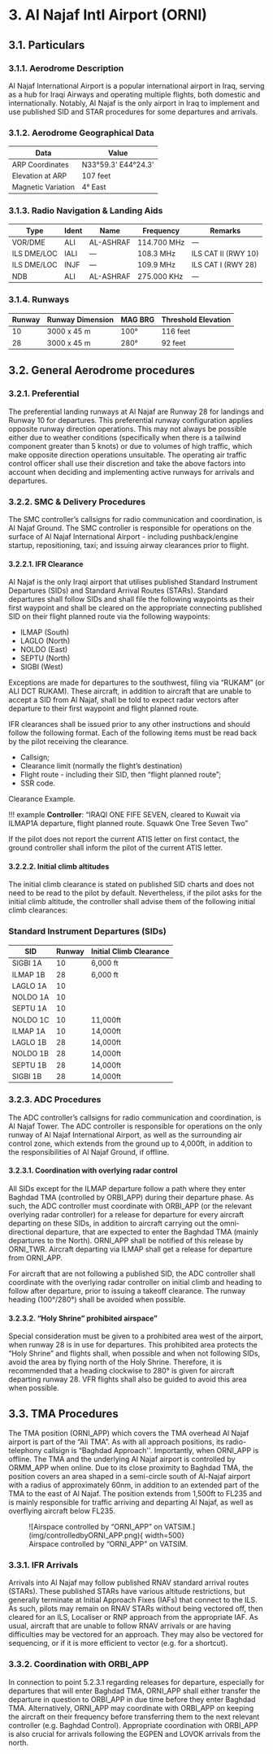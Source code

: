 # 3. Al Najaf Intl Airport (ORNI)
## 3.1. Particulars

### 3.1.1. Aerodrome Description
Al Najaf International Airport is a popular international airport in Iraq, serving as a hub for Iraqi Airways and operating multiple flights, both domestic and internationally. Notably, Al Najaf is the only airport in Iraq to implement and use published SID and STAR procedures for some departures and arrivals.

### 3.1.2. Aerodrome Geographical Data

| **Data**              | **Value**             |
|-----------------------|------------------------|
| ARP Coordinates       | N33°59.3' E44°24.3'    |
| Elevation at ARP      | 107 feet               |
| Magnetic Variation    | 4° East                |

### 3.1.3. Radio Navigation & Landing Aids

| **Type**     | **Ident** | **Name**     | **Frequency** | **Remarks**     |
|--------------|-----------|--------------|---------------|-----------------|
| VOR/DME      | ALI       | AL-ASHRAF    | 114.700 MHz   | —               |
| ILS DME/LOC  | IALI      | —            | 108.3 MHz     | ILS CAT II (RWY 10) |
| ILS DME/LOC  | INJF      | —            | 109.9 MHz     | ILS CAT I (RWY 28) |
| NDB          | ALI       | AL-ASHRAF    | 275.000 KHz   | —               |


### 3.1.4. Runways

| **Runway** | **Runway Dimension** | **MAG BRG**   | **Threshold Elevation** |
|------------|----------------------|---------------|--------------------------|
| 10         | 3000 x 45 m          | 100°          | 116 feet                |
| 28         | 3000 x 45 m          | 280°          | 92 feet                 |


## 3.2. General Aerodrome procedures

### 3.2.1. Preferential
The preferential landing runways at Al Najaf are Runway 28 for landings and Runway 10 for departures. This preferential runway configuration applies opposite runway direction operations. This may not always be possible either due to weather conditions (specifically when there is a tailwind component greater than 5 knots) or due to volumes of high traffic, which make opposite direction operations unsuitable. The operating air traffic control officer shall use their discretion and take the above factors into account when deciding and implementing active runways for arrivals and departures.

### 3.2.2. SMC & Delivery Procedures
The SMC controller’s callsigns for radio communication and coordination, is Al Najaf Ground. The SMC controller is responsible for operations on the surface of Al Najaf International Airport - including pushback/engine startup, repositioning, taxi; and issuing airway clearances prior to flight.

#### 3.2.2.1. IFR Clearance
Al Najaf is the only Iraqi airport that utilises published Standard Instrument Departures (SIDs) and Standard Arrival Routes (STARs). Standard departures shall follow SIDs and shall file the following waypoints as their first waypoint and shall be cleared on the appropriate connecting published SID on their flight planned route via the following waypoints:

* ILMAP (South)
* LAGLO (North)
* NOLDO (East)
* SEPTU (North)
* SIGBI (West)

Exceptions are made for departures to the southwest, filing via “RUKAM” (or ALI DCT RUKAM). These aircraft, in addition to aircraft that are unable to accept a SID from Al Najaf, shall be told to expect radar vectors after departure to their first waypoint and flight planned route.

IFR clearances shall be issued prior to any other instructions and should follow the following format. Each of the following items must be read back by the pilot receiving the clearance.

* Callsign;
* Clearance limit (normally the flight’s destination)
* Flight route - including their SID, then “flight planned route”;
* SSR code.

Clearance Example.

!!! example
    **Controller**: “IRAQI ONE FIFE SEVEN, cleared to Kuwait via ILMAP1A departure, flight planned route. Squawk One Tree Seven Two”

If the pilot does not report the current ATIS letter on first contact, the ground controller shall inform the pilot of the current ATIS letter.

#### 3.2.2.2. Initial climb altitudes
The initial climb clearance is stated on published SID charts and does not need to be read to the pilot by default. Nevertheless, if the pilot asks for the initial climb altitude, the controller shall advise them of the following initial climb clearances:

### Standard Instrument Departures (SIDs)

| **SID**     | **Runway** | **Initial Climb Clearance** |
|-------------|------------|-----------------------------|
| SIGBI 1A    | 10         | 6,000 ft                    |
| ILMAP 1B    | 28         | 6,000 ft                    |
| LAGLO 1A    | 10         |                             |
| NOLDO 1A    | 10         |                             |
| SEPTU 1A    | 10         |                             |
| NOLDO 1C    | 10         | 11,000ft                    |
| ILMAP 1A    | 10         | 14,000ft                    |
| LAGLO 1B    | 28         | 14,000ft                    |
| NOLDO 1B    | 28         | 14,000ft                    |
| SEPTU 1B    | 28         | 14,000ft                    |
| SIGBI 1B    | 28         | 14,000ft                    |


### 3.2.3. ADC Procedures
The ADC controller’s callsigns for radio communication and coordination, is Al Najaf Tower. The ADC controller is responsible for operations on the only runway of Al Najaf International Airport, as well as the surrounding air control zone, which extends from the ground up to 4,000ft, in addition to the responsibilities of Al Najaf Ground, if offline.

#### 3.2.3.1. Coordination with overlying radar control
All SIDs except for the ILMAP departure follow a path where they enter Baghdad TMA (controlled by ORBI_APP) during their departure phase. As such, the ADC controller must coordinate with ORBI_APP (or the relevant overlying radar controller) for a release for departure for every aircraft departing on these SIDs, in addition to aircraft carrying out the omni-directional departure, that are expected to enter the Baghdad TMA (mainly departures to the North). ORNI_APP shall be notified of this release by ORNI_TWR. Aircraft departing via ILMAP shall get a release for departure from ORNI_APP.

For aircraft that are not following a published SID, the ADC controller shall coordinate with the overlying radar controller on initial climb and heading to follow after departure, prior to issuing a takeoff clearance. The runway heading (100°/280°) shall be avoided when possible.

#### 3.2.3.2. “Holy Shrine” prohibited airspace”
Special consideration must be given to a prohibited area west of the airport, when runway 28 is in use for departures. This prohibited area protects the “Holy Shrine” and flights shall, when possible and when not following SIDs, avoid the area by flying north of the Holy Shrine. Therefore, it is recommended that a heading clockwise to 280° is given for aircraft departing runway 28. VFR flights shall also be guided to avoid this area when possible.

## 3.3. TMA Procedures
The TMA position (ORNI_APP) which covers the TMA overhead Al Najaf airport is part of the “Ali TMA”. As with all approach positions, its radio-telephony callsign is “Baghdad Approach''. Importantly, when ORNI_APP is offline. The TMA and the underlying Al Najaf airport is controlled by ORMM_APP when online. Due to its close proximity to Baghdad TMA, the position covers an area shaped in a semi-circle south of Al-Najaf airport with a radius of approximately 60nm, in addition to an extended part of the TMA to the east of Al Najaf. The position extends from 1,500ft to FL235 and is mainly responsible for traffic arriving and departing Al Najaf, as well as overflying aircraft below FL235.

<figure markdown="span">
  ![Airspace controlled by “ORNI_APP” on VATSIM.](img/controlledbyORNI_APP.png){ width=500}
  <figcaption>Airspace controlled by “ORNI_APP” on VATSIM.</figcaption>
</figure>

### 3.3.1. IFR Arrivals
Arrivals into Al Najaf may follow published RNAV standard arrival routes (STARs). These published STARs have various altitude restrictions, but generally terminate at Initial Approach Fixes (IAFs) that connect to the ILS. As such, pilots may remain on RNAV STARs without being vectored off, then cleared for an ILS, Localiser or RNP approach from the appropriate IAF. As usual, aircraft that are unable to follow RNAV arrivals or are having difficulties may be vectored for an approach. They may also be vectored for sequencing, or if it is more efficient to vector (e.g. for a shortcut).

### 3.3.2. Coordination with ORBI_APP
In connection to point 5.2.3.1 regarding releases for departure, especially for departures that will enter Baghdad TMA, ORNI_APP shall either transfer the departure in question to ORBI_APP in due time before they enter Baghdad TMA. Alternatively, ORNI_APP may coordinate with ORBI_APP on keeping the aircraft on their frequency before transferring them to the next relevant controller (e.g. Baghdad Control). Appropriate coordination with ORBI_APP is also crucial for arrivals following the EGPEN and LOVOK arrivals from the north.